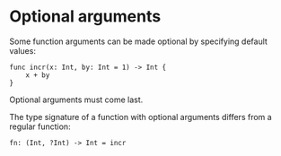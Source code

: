 # Optional arguments

Some function arguments can be made optional by specifying default values:

```helios
func incr(x: Int, by: Int = 1) -> Int {
    x + by
}
```

Optional arguments must come last.

The type signature of a function with optional arguments differs from a regular function:

```helios
fn: (Int, ?Int) -> Int = incr
```